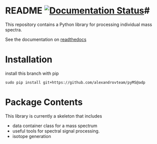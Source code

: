 # README [![Documentation Status](https://readthedocs.org/projects/pyms/badge/?version=latest)](http://pyms.readthedocs.org/en/latest/?badge=latest)#

This repository contains a Python library for processing individual mass spectra.

See the documentation on [readthedocs](http://pyms.readthedocs.org/en/latest/pyMS.html)

# Installation

install this branch with pip
```
sudo pip install git+https://github.com/alexandrovteam/pyMS@adp
```
# Package Contents

This library is currently a skeleton that includes
* data container class for a mass spectrum
* useful tools for spectral signal processing.
* isotope generation


